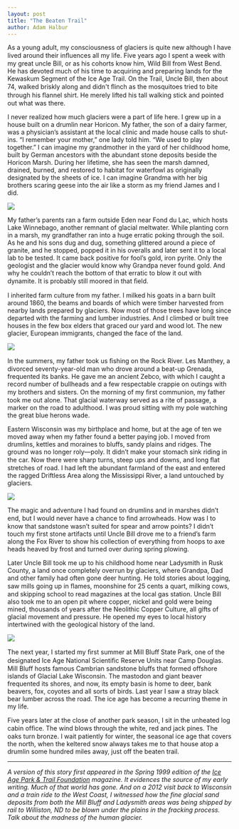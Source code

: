 ```yaml
---
layout: post
title: "The Beaten Trail"
author: Adam Halbur
---
```


As a young adult, my consciousness of glaciers is quite new although I have lived around their inﬂuences all my life. Five years ago I spent a week with my great uncle Bill, or as his cohorts know him, Wild Bill from West Bend. He has devoted much of his time to acquiring and preparing lands for the Kewaskum Segment of the Ice Age Trail. On the Trail, Uncle Bill, then about 74, walked briskly along and didn't ﬂinch as the mosquitoes tried to bite through his ﬂannel shirt. He merely lifted his tall walking stick and pointed out what was there.  

I never realized how much glaciers were a part of life here. I grew up in a house built on a drumlin near Horicon. My father, the son of a dairy farmer, was a physician’s assistant at the local clinic and made house calls to shut-ins. “I remember your mother,” one lady told him. “We used to play together.” I can imagine my grandmother in the yard of her childhood home, built by German ancestors with the abundant stone deposits beside the Horicon Marsh. During her lifetime, she has seen the marsh damned, drained, burned, and restored to habitat for waterfowl as originally designated by the sheets of ice. I can imagine Grandma with her big brothers scaring geese into the air like a storm as my friend James and I did.  

![](https://c1.staticflickr.com/5/4885/45774975325_8a04a98771_k.jpg)

My father’s parents ran a farm outside Eden near Fond du Lac, which hosts Lake Winnebago, another remnant of glacial meltwater. While planting corn in a marsh, my grandfather ran into a huge erratic poking through the soil. As he and his sons dug and dug, something glittered around a piece of granite, and he stopped, popped it in his overalls and later sent it to a local lab to be tested. It came back positive for fool’s gold, iron pyrite. Only the geologist and the glacier would know why Grandpa never found gold. And why he couldn’t reach the bottom of that erratic to blow it out with dynamite. It is probably still moored in that ﬁeld.  

I inherited farm culture from my father. I milked his goats in a barn built around 1860, the beams and boards of which were timber harvested from nearby lands prepared by glaciers. Now most of those trees have long since departed with the farming and lumber industries. And I climbed or built tree houses in the few box elders that graced our yard and wood lot. The new glacier, European immigrants, changed the face of the land.  

![](https://c1.staticflickr.com/8/7846/32815221508_a90e2da8e4_k.jpg)

In the summers, my father took us ﬁshing on the Rock River. Les Manthey, a divorced seventy-year-old man who drove around a beat-up Grenada, frequented its banks. He gave me an ancient Zebco, with which I caught a record number of bullheads and a few respectable crappie on outings with my brothers and sisters. On the morning of my ﬁrst communion, my father took me out alone. That glacial waterway served as a rite of passage, a marker on the road to adulthood. I was proud sitting with my pole watching the great blue herons wade.  

Eastern Wisconsin was my birthplace and home, but at the age of ten we moved away when my father found a better paying job. I moved from drumlins, kettles and moraines to bluffs, sandy plains and ridges. The ground was no longer roly—poly. It didn’t make your stomach sink riding in the car. Now there were sharp turns, steep ups and downs, and long ﬂat stretches of road. I had left the abundant farmland of the east and entered the ragged Driftless Area along the Mississippi River, a land untouched by glaciers.  

![](https://c1.staticflickr.com/8/7887/45965521284_5546182f3d_b.jpg)

The magic and adventure I had found on drumlins and in marshes didn’t end, but I would never have a chance to ﬁnd arrowheads. How was I to know that sandstone wasn’t suited for spear and arrow points? I didn’t touch my first stone artifacts until Uncle Bill drove me to a friend’s farm along the Fox River to show his collection of everything from hoops to axe heads heaved by frost and turned over during spring plowing.  

Later Uncle Bill took me up to his childhood home near Ladysmith in Rusk County, a land once completely overrun by glaciers, where Grandpa, Dad and other family had often gone deer hunting. He told stories about logging, saw mills going up in ﬂames, moonshine for 25 cents a quart, milking cows, and skipping school to read magazines at the local gas station. Uncle Bill also took me to an open pit where copper, nickel and gold were being mined, thousands of years after the Neolithic Copper Culture, all gifts of glacial movement and pressure. He opened my eyes to local history intertwined with the geological history of the land.  

![](https://c1.staticflickr.com/8/7826/39725244153_3df357e55e_b.jpg)

The next year, I started my ﬁrst summer at Mill Bluff State Park, one of the designated Ice Age National Scientiﬁc Reserve Units near Camp Douglas. Mill Bluff hosts famous Cambrian sandstone bluffs that formed offshore islands of Glacial Lake Wisconsin. The mastodon and giant beaver frequented its shores, and now, its empty basin is home to deer, bank beavers, fox, coyotes and all sorts of birds. Last year I saw a stray black bear lumber across the road. The ice age has become a recurring theme in my life.  

Five years later at the close of another park season, I sit in the unheated log cabin ofﬁce. The wind blows through the white, red and jack pines. The oaks turn bronze. I wait patiently for winter, the seasonal ice age that covers the north, when the keltered snow always takes me to that house atop a drumlin some hundred miles away, just off the beaten trail.  

----------------------------
*A version of this story first appeared in the Spring 1999 edition of the [Ice Age Park & Trail Foundation][ice-link] magazine. It evidences the source of my early writing. Much of that world has gone. And on a 2012 visit back to Wisconsin and a train ride to the West Coast, I witnessed how the fine glacial sand deposits from both the Mill Bluff and Ladysmith areas was being shipped by rail to Williston, ND to be blown under the plains in the fracking process. Talk about the madness of the human glacier.*  

[ice-link]: https://www.iceagetrail.org/
